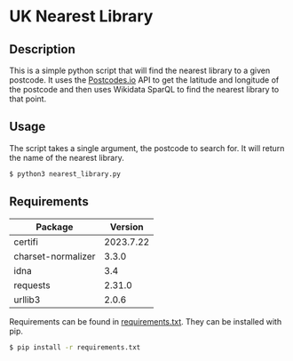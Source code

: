 # UK Nearest Library

## Description

This is a simple python script that will find the nearest library to a given postcode. It uses the [Postcodes.io](https://postcodes.io/) API to get the latitude and longitude of the postcode and then uses Wikidata SparQL to find the nearest library to that point.

## Usage

The script takes a single argument, the postcode to search for. It will return the name of the nearest library.

```bash
$ python3 nearest_library.py
```

## Requirements

| Package            | Version  |
|--------------------|----------|
| certifi            | 2023.7.22|
| charset-normalizer | 3.3.0    |
| idna               | 3.4      |
| requests           | 2.31.0   |
| urllib3            | 2.0.6    |


Requirements can be found in [requirements.txt](requirements.txt). They can be installed with pip.

```bash
$ pip install -r requirements.txt
```